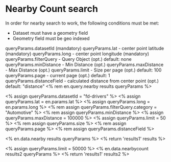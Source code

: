 # Nearby Count search

In order for nearby search to work, the following conditions must be met:
- Dataset must have a geometry field
- Geometry field must be geo indexed



queryParams.datasetId  (mandatory)
queryParams.lat - center point latitude (mandatory)
queryParams.long - center point longitude (mandatory)
queryParams.filterQuery - Query Object (opt.) default: none
queryParams.minDistance - Min Distance (opt.)
queryParams.maxDistance - Max Distance (opt.)
queryParams.limit - Size per page (opt.) default: 100
queryParams.page - current page (opt.) default: 1
queryParams.distanceField - calculated distance from center point (opt.) default: "distance"
<% rem en.query.nearby results queryParams %>

<% assign queryParams.datasetId = "fd-drivers" %>
<% assign queryParams.lat = en.params.lat %>
<% assign queryParams.long = en.params.long %>
<% rem assign queryParams.filterQuery.category = "Automotive"  %>
<% rem assign queryParams.minDistance  %>
<% assign queryParams.maxDistance = 100000 %>
<% assign queryParams.limit = 50 %>
<% rem assign queryParams.size  %>
<% rem assign queryParams.page  %>
<% rem assign queryParams.distanceField  %>

<% en.data.nearby results queryParams %>
<% return 'results1' results %>

<% assign queryParams.limit = 50000 %>
<% en.data.nearbycount results2 queryParams %>
<% return 'results1' results2 %>
